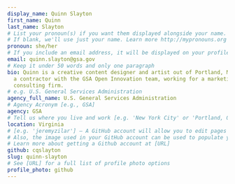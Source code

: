 ```yaml
---
display_name: Quinn Slayton
first_name: Quinn
last_name: Slayton
# List your pronoun(s) if you want them displayed alongside your name.
# If blank, we'll use just your name. Learn more http://mypronouns.org
pronoun: she/her
# If you include an email address, it will be displayed on your profile page
email: quinn.slayton@gsa.gov
# Keep it under 50 words and only one paragraph
bio: Quinn is a creative content designer and artist out of Portland, ME. She is
  a contractor with the GSA Open Innovation team, working for a marketing
  consulting firm.
# e.g. U.S. General Services Administration
agency_full_name: U.S. General Services Administration
# Agency Acronym [e.g., GSA]
agency: GSA
# Tell us where you live and work [e.g. 'New York City' or 'Portland, OR']
location: Virginia
# [e.g. 'jeremyzilar'] — A GitHub account will allow you to edit pages on Digital.gov.
# Also, the image used in your GitHub account can be used to populate your digital.gov profile photo.
# Learn more about getting a Github account at [URL]
github: cqslayton
slug: quinn-slayton
# See [URL] for a full list of profile photo options
profile_photo: github
---
```

